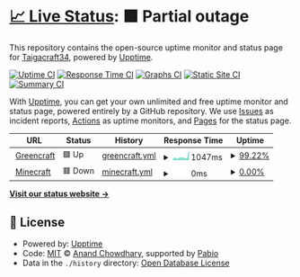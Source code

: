 # [📈 Live Status](https://Taigacraft34.github.io/status-gc): <!--live status--> **🟧 Partial outage**

This repository contains the open-source uptime monitor and status page for [Taigacraft34](https://neridium.fr/), powered by [Upptime](https://github.com/upptime/upptime).

[![Uptime CI](https://github.com/Taigacraft34/status-gc/workflows/Uptime%20CI/badge.svg)](https://github.com/Taigacraft34/status-gc/actions?query=workflow%3A%22Uptime+CI%22)
[![Response Time CI](https://github.com/Taigacraft34/status-gc/workflows/Response%20Time%20CI/badge.svg)](https://github.com/Taigacraft34/status-gc/actions?query=workflow%3A%22Response+Time+CI%22)
[![Graphs CI](https://github.com/Taigacraft34/status-gc/workflows/Graphs%20CI/badge.svg)](https://github.com/Taigacraft34/status-gc/actions?query=workflow%3A%22Graphs+CI%22)
[![Static Site CI](https://github.com/Taigacraft34/status-gc/workflows/Static%20Site%20CI/badge.svg)](https://github.com/Taigacraft34/status-gc/actions?query=workflow%3A%22Static+Site+CI%22)
[![Summary CI](https://github.com/Taigacraft34/status-gc/workflows/Summary%20CI/badge.svg)](https://github.com/Taigacraft34/status-gc/actions?query=workflow%3A%22Summary+CI%22)

With [Upptime](https://upptime.js.org), you can get your own unlimited and free uptime monitor and status page, powered entirely by a GitHub repository. We use [Issues](https://github.com/Taigacraft34/status-gc/issues) as incident reports, [Actions](https://github.com/Taigacraft34/status-gc/actions) as uptime monitors, and [Pages](https://Taigacraft34.github.io/status-gc) for the status page.

<!--start: status pages-->
<!-- This summary is generated by Upptime (https://github.com/upptime/upptime) -->
<!-- Do not edit this manually, your changes will be overwritten -->
<!-- prettier-ignore -->
| URL | Status | History | Response Time | Uptime |
| --- | ------ | ------- | ------------- | ------ |
| <img alt="" src="https://icons.duckduckgo.com/ip3/greencraft.fr.ico" height="13"> [Greencraft](https://greencraft.fr) | 🟩 Up | [greencraft.yml](https://github.com/Taigacraft34/status-gc/commits/HEAD/history/greencraft.yml) | <details><summary><img alt="Response time graph" src="./graphs/greencraft/response-time-week.png" height="20"> 1047ms</summary><br><a href="https://status.greencraft.fr/history/greencraft"><img alt="Response time 881" src="https://img.shields.io/endpoint?url=https%3A%2F%2Fraw.githubusercontent.com%2FTaigacraft34%2Fstatus-gc%2FHEAD%2Fapi%2Fgreencraft%2Fresponse-time.json"></a><br><a href="https://status.greencraft.fr/history/greencraft"><img alt="24-hour response time 630" src="https://img.shields.io/endpoint?url=https%3A%2F%2Fraw.githubusercontent.com%2FTaigacraft34%2Fstatus-gc%2FHEAD%2Fapi%2Fgreencraft%2Fresponse-time-day.json"></a><br><a href="https://status.greencraft.fr/history/greencraft"><img alt="7-day response time 1047" src="https://img.shields.io/endpoint?url=https%3A%2F%2Fraw.githubusercontent.com%2FTaigacraft34%2Fstatus-gc%2FHEAD%2Fapi%2Fgreencraft%2Fresponse-time-week.json"></a><br><a href="https://status.greencraft.fr/history/greencraft"><img alt="30-day response time 815" src="https://img.shields.io/endpoint?url=https%3A%2F%2Fraw.githubusercontent.com%2FTaigacraft34%2Fstatus-gc%2FHEAD%2Fapi%2Fgreencraft%2Fresponse-time-month.json"></a><br><a href="https://status.greencraft.fr/history/greencraft"><img alt="1-year response time 881" src="https://img.shields.io/endpoint?url=https%3A%2F%2Fraw.githubusercontent.com%2FTaigacraft34%2Fstatus-gc%2FHEAD%2Fapi%2Fgreencraft%2Fresponse-time-year.json"></a></details> | <details><summary><a href="https://status.greencraft.fr/history/greencraft">99.22%</a></summary><a href="https://status.greencraft.fr/history/greencraft"><img alt="All-time uptime 99.77%" src="https://img.shields.io/endpoint?url=https%3A%2F%2Fraw.githubusercontent.com%2FTaigacraft34%2Fstatus-gc%2FHEAD%2Fapi%2Fgreencraft%2Fuptime.json"></a><br><a href="https://status.greencraft.fr/history/greencraft"><img alt="24-hour uptime 94.52%" src="https://img.shields.io/endpoint?url=https%3A%2F%2Fraw.githubusercontent.com%2FTaigacraft34%2Fstatus-gc%2FHEAD%2Fapi%2Fgreencraft%2Fuptime-day.json"></a><br><a href="https://status.greencraft.fr/history/greencraft"><img alt="7-day uptime 99.22%" src="https://img.shields.io/endpoint?url=https%3A%2F%2Fraw.githubusercontent.com%2FTaigacraft34%2Fstatus-gc%2FHEAD%2Fapi%2Fgreencraft%2Fuptime-week.json"></a><br><a href="https://status.greencraft.fr/history/greencraft"><img alt="30-day uptime 99.68%" src="https://img.shields.io/endpoint?url=https%3A%2F%2Fraw.githubusercontent.com%2FTaigacraft34%2Fstatus-gc%2FHEAD%2Fapi%2Fgreencraft%2Fuptime-month.json"></a><br><a href="https://status.greencraft.fr/history/greencraft"><img alt="1-year uptime 99.77%" src="https://img.shields.io/endpoint?url=https%3A%2F%2Fraw.githubusercontent.com%2FTaigacraft34%2Fstatus-gc%2FHEAD%2Fapi%2Fgreencraft%2Fuptime-year.json"></a></details>
| <img alt="" src="https://icons.duckduckgo.com/ip3/null.ico" height="13"> [Minecraft](play.greencraft.fr) | 🟥 Down | [minecraft.yml](https://github.com/Taigacraft34/status-gc/commits/HEAD/history/minecraft.yml) | <details><summary><img alt="Response time graph" src="./graphs/minecraft/response-time-week.png" height="20"> 0ms</summary><br><a href="https://status.greencraft.fr/history/minecraft"><img alt="Response time 198" src="https://img.shields.io/endpoint?url=https%3A%2F%2Fraw.githubusercontent.com%2FTaigacraft34%2Fstatus-gc%2FHEAD%2Fapi%2Fminecraft%2Fresponse-time.json"></a><br><a href="https://status.greencraft.fr/history/minecraft"><img alt="24-hour response time 0" src="https://img.shields.io/endpoint?url=https%3A%2F%2Fraw.githubusercontent.com%2FTaigacraft34%2Fstatus-gc%2FHEAD%2Fapi%2Fminecraft%2Fresponse-time-day.json"></a><br><a href="https://status.greencraft.fr/history/minecraft"><img alt="7-day response time 0" src="https://img.shields.io/endpoint?url=https%3A%2F%2Fraw.githubusercontent.com%2FTaigacraft34%2Fstatus-gc%2FHEAD%2Fapi%2Fminecraft%2Fresponse-time-week.json"></a><br><a href="https://status.greencraft.fr/history/minecraft"><img alt="30-day response time 146" src="https://img.shields.io/endpoint?url=https%3A%2F%2Fraw.githubusercontent.com%2FTaigacraft34%2Fstatus-gc%2FHEAD%2Fapi%2Fminecraft%2Fresponse-time-month.json"></a><br><a href="https://status.greencraft.fr/history/minecraft"><img alt="1-year response time 198" src="https://img.shields.io/endpoint?url=https%3A%2F%2Fraw.githubusercontent.com%2FTaigacraft34%2Fstatus-gc%2FHEAD%2Fapi%2Fminecraft%2Fresponse-time-year.json"></a></details> | <details><summary><a href="https://status.greencraft.fr/history/minecraft">0.00%</a></summary><a href="https://status.greencraft.fr/history/minecraft"><img alt="All-time uptime 64.53%" src="https://img.shields.io/endpoint?url=https%3A%2F%2Fraw.githubusercontent.com%2FTaigacraft34%2Fstatus-gc%2FHEAD%2Fapi%2Fminecraft%2Fuptime.json"></a><br><a href="https://status.greencraft.fr/history/minecraft"><img alt="24-hour uptime 0.00%" src="https://img.shields.io/endpoint?url=https%3A%2F%2Fraw.githubusercontent.com%2FTaigacraft34%2Fstatus-gc%2FHEAD%2Fapi%2Fminecraft%2Fuptime-day.json"></a><br><a href="https://status.greencraft.fr/history/minecraft"><img alt="7-day uptime 0.00%" src="https://img.shields.io/endpoint?url=https%3A%2F%2Fraw.githubusercontent.com%2FTaigacraft34%2Fstatus-gc%2FHEAD%2Fapi%2Fminecraft%2Fuptime-week.json"></a><br><a href="https://status.greencraft.fr/history/minecraft"><img alt="30-day uptime 49.68%" src="https://img.shields.io/endpoint?url=https%3A%2F%2Fraw.githubusercontent.com%2FTaigacraft34%2Fstatus-gc%2FHEAD%2Fapi%2Fminecraft%2Fuptime-month.json"></a><br><a href="https://status.greencraft.fr/history/minecraft"><img alt="1-year uptime 64.53%" src="https://img.shields.io/endpoint?url=https%3A%2F%2Fraw.githubusercontent.com%2FTaigacraft34%2Fstatus-gc%2FHEAD%2Fapi%2Fminecraft%2Fuptime-year.json"></a></details>

<!--end: status pages-->

[**Visit our status website →**](https://Taigacraft34.github.io/status-gc)

## 📄 License

- Powered by: [Upptime](https://github.com/upptime/upptime)
- Code: [MIT](./LICENSE) © [Anand Chowdhary](https://anandchowdhary.com), supported by [Pabio](https://pabio.com)
- Data in the `./history` directory: [Open Database License](https://opendatacommons.org/licenses/odbl/1-0/)
